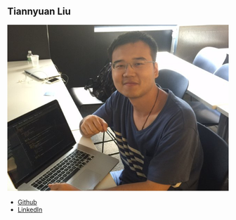 Tiannyuan Liu
-------------

![](photos/tianyuan-liu.jpg)

* [Github](https://github.com/AndyLiu0429)
* [LinkedIn](https://www.linkedin.com/pub/tianyuan-liu/46/661/b20)
